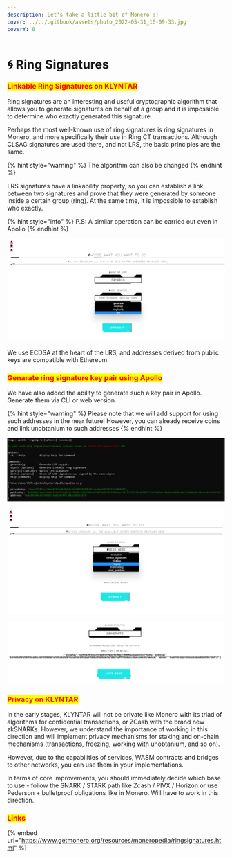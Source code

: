 ```yaml
---
description: Let's take a little bit of Monero :)
cover: ../../.gitbook/assets/photo_2022-05-31_16-09-33.jpg
coverY: 0
---
```


# 🌀 Ring Signatures

### <mark style="color:red;">Linkable Ring Signatures on KLYNTAR</mark>

Ring signatures are an interesting and useful cryptographic algorithm that allows you to generate signatures on behalf of a group and it is impossible to determine who exactly generated this signature.

Perhaps the most well-known use of ring signatures is ring signatures in Monero, and more specifically their use in Ring CT transactions. Although CLSAG signatures are used there, and not LRS, the basic principles are the same.

{% hint style="warning" %}
The algorithm can also be changed
{% endhint %}

LRS signatures have a linkability property, so you can establish a link between two signatures and prove that they were generated by someone inside a certain group (ring). At the same time, it is impossible to establish who exactly.

{% hint style="info" %}
P.S: A similar operation can be carried out even in Apollo
{% endhint %}

![](<../../.gitbook/assets/image (25) (1).png>)

We use ECDSA at the heart of the LRS, and addresses derived from public keys are compatible with Ethereum.

### <mark style="color:red;">Genarate ring signature key pair using Apollo</mark>

We have also added the ability to generate such a key pair in Apollo. Generate them via CLI or web version

{% hint style="warning" %}
Please note that we will add support for using such addresses in the near future! However, you can already receive coins and link unobtanium to such addresses
{% endhint %}

![](<../../.gitbook/assets/image (20) (1).png>)

![](<../../.gitbook/assets/image (26) (1).png>)

![](<../../.gitbook/assets/image (2).png>)

### <mark style="color:red;">Privacy on KLYNTAR</mark>

In the early stages, KLYNTAR will not be private like Monero with its triad of algorithms for confidential transactions, or ZCash with the brand new zkSNARKs. However, we understand the importance of working in this direction and will implement privacy mechanisms for staking and on-chain mechanisms (transactions, freezing, working with unobtanium, and so on).

However, due to the capabilities of services, WASM contracts and bridges to other networks, you can use them in your implementations.

In terms of core improvements, you should immediately decide which base to use - follow the SNARK / STARK path like Zcash / PIVX / Horizon or use Pederson + bulletproof obligations like in Monero. Will have to work in this direction.

### <mark style="color:red;">Links</mark>

{% embed url="https://www.getmonero.org/resources/moneropedia/ringsignatures.html" %}
